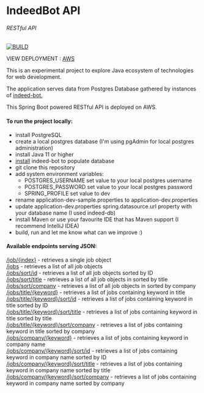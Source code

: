 # IndeedBot API
###### RESTful API
[![BUILD](https://github.com/AdamWandoch/indeed-bot-api/actions/workflows/maven.yml/badge.svg?branch=split)](https://github.com/AdamWandoch/indeed-bot-api/actions/workflows/maven.yml)

VIEW DEPLOYMENT : [AWS](http://indeedbotapi-env.eba-6i3bdcsz.eu-west-1.elasticbeanstalk.com/)

This is an experimental project to explore Java ecosystem of technologies for web development.

The application serves data from Postgres Database gathered by instances of [indeed-bot.](https://github.com/AdamWandoch/indeed-bot)

This Spring Boot powered RESTful API is deployed on AWS.

#### To run the project locally:
* install PostgreSQL
* create a local postgres database (I'm using pgAdmin for local postgres administration)
* install Java 11 or higher
* [install](https://github.com/AdamWandoch/indeed-bot#readme) indeed-bot to populate database
* git clone this repository
* add system environment variables:
   * POSTGRES_USERNAME set value to your local postgres username
   * POSTGRES_PASSWORD set value to your local postgres password
   * SPRING_PROFILE set value to dev
* rename application-dev-sample.properties to application-dev.properties
* update application-dev.properties spring.datasource.url property with your database name (I used indeed-db)
* install Maven or use your favourite IDE that has Maven support (I recommend IntelliJ IDEA)
* build, run and let me know what can we improve :)
#### Available endpoints serving JSON:
[/job/{index}](http://indeedbotapi-env.eba-6i3bdcsz.eu-west-1.elasticbeanstalk.com/job/0) - retrieves a single job object <br>
[/jobs](http://indeedbotapi-env.eba-6i3bdcsz.eu-west-1.elasticbeanstalk.com/jobs) - retrieves a list of all job objects <br>
[/jobs/sort/id](http://indeedbotapi-env.eba-6i3bdcsz.eu-west-1.elasticbeanstalk.com/jobs/sort/id) - retrieves a list of all job objects sorted by ID <br>
[/jobs/sort/title](http://indeedbotapi-env.eba-6i3bdcsz.eu-west-1.elasticbeanstalk.com/jobs/sort/title) - retrieves a list of all job objects in sorted by title <br>
[/jobs/sort/company](http://indeedbotapi-env.eba-6i3bdcsz.eu-west-1.elasticbeanstalk.com/jobs/sort/company) - retrieves a list of all job objects in sorted by company <br>
[/jobs/title/{keyword}](http://indeedbotapi-env.eba-6i3bdcsz.eu-west-1.elasticbeanstalk.com/jobs/title/software) - retrieves a list of jobs containing keyword in title <br>
[/jobs/title/{keyword}/sort/id](http://indeedbotapi-env.eba-6i3bdcsz.eu-west-1.elasticbeanstalk.com/jobs/title/software/sort/id) - retrieves a list of jobs containing keyword in title sorted by ID <br>
[/jobs/title/{keyword}/sort/title](http://indeedbotapi-env.eba-6i3bdcsz.eu-west-1.elasticbeanstalk.com/jobs/title/software/sort/title) - retrieves a list of jobs containing keyword in title sorted by title <br>
[/jobs/title/{keyword}/sort/company](http://indeedbotapi-env.eba-6i3bdcsz.eu-west-1.elasticbeanstalk.com/jobs/title/software/sort/company) - retrieves a list of jobs containing keyword in title sorted by company <br>
[/jobs/company/{keyword}](http://indeedbotapi-env.eba-6i3bdcsz.eu-west-1.elasticbeanstalk.com/jobs/company/reperio) - retrieves a list of jobs containing keyword in company name <br>
[/jobs/company/{keyword}/sort/id](http://indeedbotapi-env.eba-6i3bdcsz.eu-west-1.elasticbeanstalk.com/jobs/company/reperio/sort/id) - retrieves a list of jobs containing keyword in company name sorted by ID <br>
[/jobs/company/{keyword}/sort/title](http://indeedbotapi-env.eba-6i3bdcsz.eu-west-1.elasticbeanstalk.com/jobs/company/reperio/sort/title) - retrieves a list of jobs containing keyword in company name sorted by title <br>
[/jobs/company/{keyword}/sort/company](http://indeedbotapi-env.eba-6i3bdcsz.eu-west-1.elasticbeanstalk.com/jobs/company/reperio/sort/company) - retrieves a list of jobs containing keyword in company name sorted by company <br>

